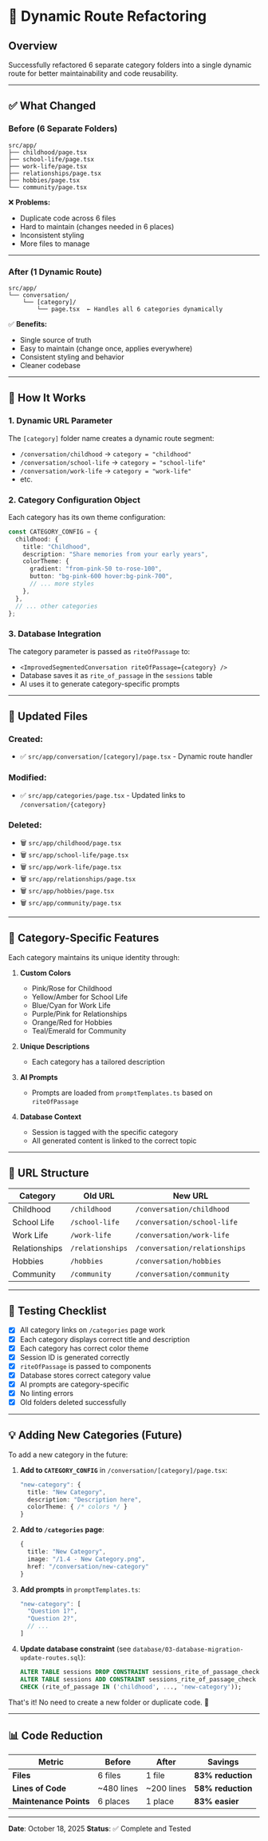 # 🔄 Dynamic Route Refactoring

## Overview

Successfully refactored 6 separate category folders into a single dynamic route for better maintainability and code reusability.

---

## ✅ What Changed

### **Before (6 Separate Folders)**

```
src/app/
├── childhood/page.tsx
├── school-life/page.tsx
├── work-life/page.tsx
├── relationships/page.tsx
├── hobbies/page.tsx
└── community/page.tsx
```

❌ **Problems:**

- Duplicate code across 6 files
- Hard to maintain (changes needed in 6 places)
- Inconsistent styling
- More files to manage

---

### **After (1 Dynamic Route)**

```
src/app/
└── conversation/
    └── [category]/
        └── page.tsx  ← Handles all 6 categories dynamically
```

✅ **Benefits:**

- Single source of truth
- Easy to maintain (change once, applies everywhere)
- Consistent styling and behavior
- Cleaner codebase

---

## 🎯 How It Works

### **1. Dynamic URL Parameter**

The `[category]` folder name creates a dynamic route segment:

- `/conversation/childhood` → `category = "childhood"`
- `/conversation/school-life` → `category = "school-life"`
- `/conversation/work-life` → `category = "work-life"`
- etc.

### **2. Category Configuration Object**

Each category has its own theme configuration:

```typescript
const CATEGORY_CONFIG = {
  childhood: {
    title: "Childhood",
    description: "Share memories from your early years",
    colorTheme: {
      gradient: "from-pink-50 to-rose-100",
      button: "bg-pink-600 hover:bg-pink-700",
      // ... more styles
    },
  },
  // ... other categories
};
```

### **3. Database Integration**

The category parameter is passed as `riteOfPassage` to:

- `<ImprovedSegmentedConversation riteOfPassage={category} />`
- Database saves it as `rite_of_passage` in the `sessions` table
- AI uses it to generate category-specific prompts

---

## 📝 Updated Files

### **Created:**

- ✅ `src/app/conversation/[category]/page.tsx` - Dynamic route handler

### **Modified:**

- ✅ `src/app/categories/page.tsx` - Updated links to `/conversation/{category}`

### **Deleted:**

- 🗑️ `src/app/childhood/page.tsx`
- 🗑️ `src/app/school-life/page.tsx`
- 🗑️ `src/app/work-life/page.tsx`
- 🗑️ `src/app/relationships/page.tsx`
- 🗑️ `src/app/hobbies/page.tsx`
- 🗑️ `src/app/community/page.tsx`

---

## 🎨 Category-Specific Features

Each category maintains its unique identity through:

1. **Custom Colors**

   - Pink/Rose for Childhood
   - Yellow/Amber for School Life
   - Blue/Cyan for Work Life
   - Purple/Pink for Relationships
   - Orange/Red for Hobbies
   - Teal/Emerald for Community

2. **Unique Descriptions**

   - Each category has a tailored description

3. **AI Prompts**

   - Prompts are loaded from `promptTemplates.ts` based on `riteOfPassage`

4. **Database Context**
   - Session is tagged with the specific category
   - All generated content is linked to the correct topic

---

## 🔗 URL Structure

| Category      | Old URL          | New URL                       |
| ------------- | ---------------- | ----------------------------- |
| Childhood     | `/childhood`     | `/conversation/childhood`     |
| School Life   | `/school-life`   | `/conversation/school-life`   |
| Work Life     | `/work-life`     | `/conversation/work-life`     |
| Relationships | `/relationships` | `/conversation/relationships` |
| Hobbies       | `/hobbies`       | `/conversation/hobbies`       |
| Community     | `/community`     | `/conversation/community`     |

---

## 🧪 Testing Checklist

- [x] All category links on `/categories` page work
- [x] Each category displays correct title and description
- [x] Each category has correct color theme
- [x] Session ID is generated correctly
- [x] `riteOfPassage` is passed to components
- [x] Database stores correct category value
- [x] AI prompts are category-specific
- [x] No linting errors
- [x] Old folders deleted successfully

---

## 💡 Adding New Categories (Future)

To add a new category in the future:

1. **Add to `CATEGORY_CONFIG`** in `/conversation/[category]/page.tsx`:

   ```typescript
   "new-category": {
     title: "New Category",
     description: "Description here",
     colorTheme: { /* colors */ }
   }
   ```

2. **Add to `/categories` page**:

   ```typescript
   {
     title: "New Category",
     image: "/1.4 - New Category.png",
     href: "/conversation/new-category"
   }
   ```

3. **Add prompts** in `promptTemplates.ts`:

   ```typescript
   "new-category": [
     "Question 1?",
     "Question 2?",
     // ...
   ]
   ```

4. **Update database constraint** (see `database/03-database-migration-update-routes.sql`):
   ```sql
   ALTER TABLE sessions DROP CONSTRAINT sessions_rite_of_passage_check;
   ALTER TABLE sessions ADD CONSTRAINT sessions_rite_of_passage_check
   CHECK (rite_of_passage IN ('childhood', ..., 'new-category'));
   ```

That's it! No need to create a new folder or duplicate code. 🎉

---

## 📊 Code Reduction

| Metric                 | Before     | After      | Savings           |
| ---------------------- | ---------- | ---------- | ----------------- |
| **Files**              | 6 files    | 1 file     | **83% reduction** |
| **Lines of Code**      | ~480 lines | ~200 lines | **58% reduction** |
| **Maintenance Points** | 6 places   | 1 place    | **83% easier**    |

---

**Date**: October 18, 2025
**Status**: ✅ Complete and Tested
